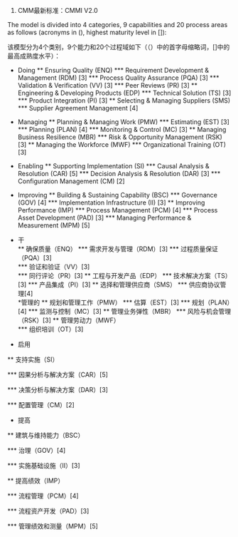1.  CMM最新标准：CMMI V2.0

  The model is divided into 4 categories, 9 capabilities and 20 process areas as follows (acronyms in (), highest maturity level in []):
  
  该模型分为4个类别，9个能力和20个过程域如下（（）中的首字母缩略词，[]中的最高成熟度水平）：
  
  * Doing
      ** Ensuring Quality (ENQ)
      *** Requirement Development & Management (RDM) [3]
      *** Process Quality Assurance (PQA) [3]
      *** Validation & Verification (VV) [3]
      *** Peer Reviews (PR) [3]
     ** Engineering & Developing Products (EDP)
      *** Technical Solution (TS) [3]
      *** Product Integration (PI) [3]
     ** Selecting & Managing Suppliers (SMS)
      *** Supplier Agreement Management [4]
  * Managing
    ** Planning & Managing Work (PMW)
      *** Estimating (EST) [3]
      *** Planning (PLAN) [4]
      *** Monitoring & Control (MC) [3]
    ** Managing Business Resilience (MBR)
      *** Risk & Opportunity Management (RSK) [3]
    ** Managing the Workforce (MWF)
     *** Organizational Training (OT) [3]
  * Enabling
    ** Supporting Implementation (SI)
      *** Causal Analysis & Resolution (CAR) [5]
      *** Decision Analysis & Resolution (DAR) [3]
      *** Configuration Management (CM) [2]
  * Improving
    ** Building & Sustaining Capability (BSC)
      *** Governance (GOV) [4]
      *** Implementation Infrastructure (II) [3]
    ** Improving Performance (IMP)
      *** Process Management (PCM) [4]
      *** Process Asset Development (PAD) [3]
      *** Managing Performance & Measurement (MPM) [5]  
  * 干  
  ** 确保质量（ENQ） 
  *** 需求开发与管理（RDM）[3] 
  *** 过程质量保证（PQA）[3]  
  *** 验证和验证（VV）[3]  
  *** 同行评论（PR）[3]
  ** 工程与开发产品（EDP）
  *** 技术解决方案（TS）[3] 
  *** 产品集成（PI）[3]
  ** 选择和管理供应商（SMS） 
  *** 供应商协议管理[4]  
  *管理的 
  ** 规划和管理工作（PMW）
  *** 估算（EST）[3] 
  *** 规划（PLAN）[4] 
  *** 监测与控制（MC）[3] 
  ** 管理业务弹性（MBR） 
  *** 风险与机会管理（RSK）[3] 
  ** 管理劳动力（MWF）  
  *** 组织培训（OT）[3]
  
  * 启用
  
  ** 支持实施（SI）
  
  *** 因果分析与解决方案（CAR）[5]
  
  *** 决策分析与解决方案（DAR）[3]
  
  *** 配置管理（CM）[2]
  
  * 提高
  
  ** 建筑与维持能力（BSC）
  
  *** 治理（GOV）[4]
  
  *** 实施基础设施（II）[3]
  
  ** 提高绩效（IMP）
  
  *** 流程管理（PCM）[4]
  
  *** 流程资产开发（PAD）[3]
  
  *** 管理绩效和测量（MPM）[5]
